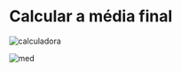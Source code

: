 # Calcular a média final
 
 ![calculadora](https://user-images.githubusercontent.com/125522513/224173798-9a909cb5-1267-4b48-8ffe-dcb9ba65a709.png)

 ![med](https://user-images.githubusercontent.com/125522513/226494813-67b442ea-34f6-48cb-a049-893712abe4f7.png)

